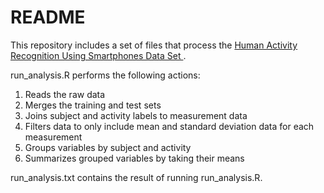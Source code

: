 README
======

This repository includes a set of files that process the [Human Activity Recognition Using Smartphones Data Set ](http://archive.ics.uci.edu/ml/datasets/Human+Activity+Recognition+Using+Smartphones). 

run_analysis.R performs the following actions:

1.  Reads the raw data
2.  Merges the training and test sets
3.  Joins subject and activity labels to measurement data
4.  Filters data to only include mean and standard deviation data for each measurement
5.  Groups variables by subject and activity
6.  Summarizes grouped variables by taking their means

run_analysis.txt contains the result of running run_analysis.R.
